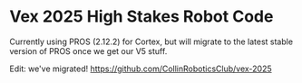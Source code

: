 # Vex 2025 High Stakes Robot Code

Currently using PROS (2.12.2) for Cortex, but will migrate to the latest stable version of PROS once we get our V5 stuff.

Edit: we've migrated! https://github.com/CollinRoboticsClub/vex-2025
